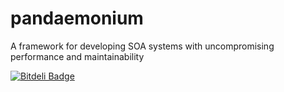 pandaemonium
============

A framework for developing SOA systems with uncompromising performance and maintainability


[![Bitdeli Badge](https://d2weczhvl823v0.cloudfront.net/paulhoule/pandaemonium/trend.png)](https://bitdeli.com/free "Bitdeli Badge")

